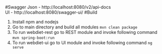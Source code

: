 #Swagger 
Json - http://localhost:8080/v2/api-docs  
UI - http://localhost:8080/swagger-ui/
#Build
1. Install npm and nodejs
2. Go to main directory and build all modules `mvn clean package`
3. To run webdiet-rest go to REST module and invoke following command `mvn spring-boot:run`
4. To run webdiet-ui go to UI module and invoke following command `ng serve`